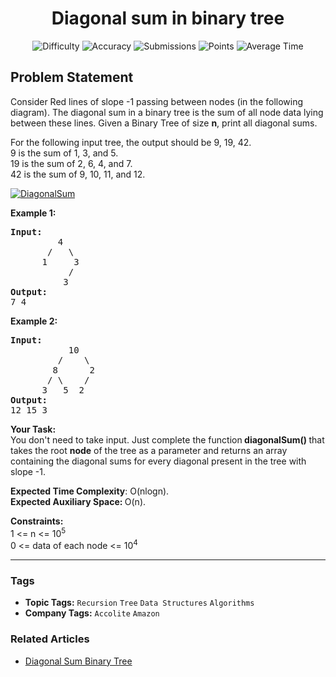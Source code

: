 <h1 align="center">Diagonal sum in binary tree</h1>

<p align="center">
  <img alt="Difficulty" title="Difficulty" src="https://custom-icon-badges.demolab.com/badge/Difficulty: Medium-1F222E?style=for-the-badge&logoColor=white&logo=fire"/>
  <img alt="Accuracy" title="Accuracy" src="https://custom-icon-badges.demolab.com/badge/Accuracy: 61.89%25-1F222E?style=for-the-badge&logoColor=white&logo=target"/>
  <img alt="Submissions" title="Submissions" src="https://custom-icon-badges.demolab.com/badge/Submissions: 49K+-1F222E?style=for-the-badge&logoColor=white&logo=repo"/>
  <img alt="Points" title="Points" src="https://custom-icon-badges.demolab.com/badge/Points: 4-1F222E?style=for-the-badge&logoColor=white&logo=award"/>
  <img alt="Average Time" title="Average Time" src="https://custom-icon-badges.demolab.com/badge/Average%20Time: 20m-1F222E?style=for-the-badge&logoColor=white&logo=clock"/>
</p>

## Problem Statement

Consider Red lines of slope -1 passing between nodes (in the following diagram). The diagonal sum in a binary tree is the sum of all node data lying between these lines. Given a Binary Tree of size <b>n</b>, print all diagonal sums.

For the following input tree, the output should be 9, 19, 42.<br>9 is the sum of 1, 3, and 5.<br>19 is the sum of 2, 6, 4, and 7.<br>42 is the sum of 9, 10, 11, and 12.

[<img src="https://media.geeksforgeeks.org/wp-content/uploads/diagonal-sum-in-a-tree.jpg" alt="DiagonalSum" title=""/>](https://media.geeksforgeeks.org/wp-content/uploads/diagonal-sum-in-a-tree.jpg)

<b>Example 1:</b>

<pre><b>Input:</b>
         4
       /   \
      1     3
           /
          3<b>
Output: <br></b>7 4 
</pre>

<b>Example 2:</b>

<pre><b>Input:</b>
           10
         /    \
        8      2
       / \    /
      3   5  2<b>
Output: <br></b>12 15 3 
</pre>

<b>Your Task:</b><br>You don't need to take input. Just complete the function<b> diagonalSum() </b>that takes the root <b>node</b> of the tree as a parameter and returns an array containing the diagonal sums for every diagonal present in the tree with slope -1.

<b>Expected Time Complexity</b>: O(nlogn).<br><b>Expected Auxiliary Space: </b>O(n).

<b>Constraints:</b><br>1 <= n <= 10<sup>5</sup><br>0 <= data of each node <= 10<sup>4</sup>


<hr>

### Tags
- **Topic Tags:** `Recursion` `Tree` `Data Structures` `Algorithms`
- **Company Tags:** `Accolite` `Amazon`

### Related Articles
- [Diagonal Sum Binary Tree](https://www.geeksforgeeks.org/diagonal-sum-binary-tree/)

